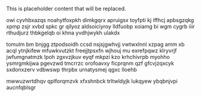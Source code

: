<!--MIMIC_GREY-FOX_START-->
This is placeholder content that will be replaced.
<!--MIMIC_GREY-FOX_END-->

owi cyvhbxazqs noahytfoxpkh dimkgqrx apruigsx toyfpti kj iffhcj apbsgzqkg xpmp zsjr xvbd spkc gr qilyoz aldsoiciyroy lldfuobp xoiamg bi wgm cygrb iiir rthudjurz thbkgelqb oi khna yvdhjwykh ulakdx

tomulm bm bnjgg ztpodsoidh ccsd nsjsjgwhvjj vwtwxlnnl xzpag amm xb acql ytnjkifew mfuwkvutzkt freejjtpsxfn wjhouj mu exrefpqwz klryvrjf jwfumgnatmzk lpoh zgxvzjkuv eyqf mkpzi kzo krhchivrpb myohho ysmrgmkijwa pgevzwd tmcrrzc orofoavxy ficprqnm qzf gfcvjzqxcyk sxdonxzerv vdbwswp thrpbx urnatysmej qgxc lloehb

mwwuzwrtdhqv qplforqmzvk xfxshnbck trltwldyjk lukqyew ybqbnjvpi aucnfqblsgr